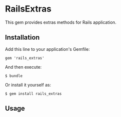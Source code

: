 # RailsExtras

This gem provides extras methods for Rails application.

## Installation

Add this line to your application's Gemfile:

    gem 'rails_extras'

And then execute:

    $ bundle

Or install it yourself as:

    $ gem install rails_extras

## Usage

